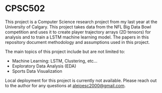 # CPSC502

This project is a Computer Science research project from my last year at the University of Calgary. This project takes data from the NFL Big Data Bowl competition and uses it to create player trajectory arrays (2D tensors) for analysis and to train a LSTM machine learning model. The papers in this repository document methodology and assumptions used in this project.

The main topics of this project include but are not limited to:

- Machine Learning: LSTM, Clustering, etc...
- Exploratory Data Analysis (EDA)
- Sports Data Visualization

Local deployment for this project is currently not available. Please reach out to the author for any questions at alejoesc2000@gmail.com.
